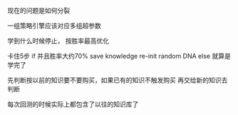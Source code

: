 现在的问题是如何分裂

一组策略引擎应该对应多组超参数

学到什么时候停止， 按胜率最高优化

卡住5步
  if 并且胜率大约70%
    save knowledge
    re-init random DNA
  else 就算是学完了


先判断按以前的知识要不要购买，如果已有的知识不触发购买 再交给新的知识去判断

每次回测的时候实际上都包含了以往的知识库了
